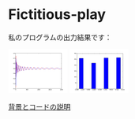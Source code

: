 Fictitious-play
===============

私のプログラムの出力結果です：

<img src="fictitious.png" alt="fictitious" width="120"/>
<img src="fictitious_hist.png" alt="fictitious_hist" width="120"/>


[背景とコードの説明](https://docs.google.com/viewer?url=https://github.com/knkszk0602/Fictitious-play/blob/master/fictplay-slides.pdf?raw=true)

